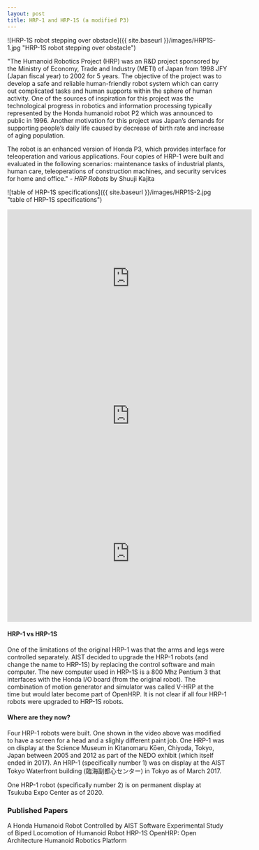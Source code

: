 ```yaml
---
layout: post
title: HRP-1 and HRP-1S (a modified P3)
---
```

![HRP-1S robot stepping over obstacle]({{ site.baseurl }}/images/HRP1S-1.jpg "HRP-1S robot stepping over obstacle")


"The Humanoid Robotics Project (HRP) was an R&D project sponsored by the Ministry of Economy, Trade and Industry (METI) of Japan from 1998 JFY (Japan fiscal year) to 2002 for 5 years. The objective of the project was to develop a safe and reliable human-friendly robot system which can carry out complicated tasks and human supports within the sphere of human activity. One of the sources of inspiration for this project was the technological progress in robotics and information processing typically represented by the Honda humanoid robot P2 which was announced to public in 1996. Another motivation for this project was Japan’s demands for supporting people’s daily life caused by decrease of birth rate and increase of aging population.

The robot is an enhanced version of Honda P3, which provides interface for teleoperation and various applications. Four copies of HRP-1 were built and evaluated in the following scenarios: maintenance tasks of industrial plants, human care, teleoperations of construction machines, and security services for home and office." - _HRP Robots_ by Shuuji Kajita

![table of HRP-1S specifications]({{ site.baseurl }}/images/HRP1S-2.jpg "table of HRP-1S specifications")


<iframe width="560" height="315" src="https://www.youtube.com/embed/aoDb27Tb6xE" title="YouTube video player" frameborder="0" allow="accelerometer; autoplay; clipboard-write; encrypted-media; gyroscope; picture-in-picture" allowfullscreen></iframe>

<iframe width="560" height="315" src="https://www.youtube.com/embed/zP_GNUGTXr4" title="YouTube video player" frameborder="0" allow="accelerometer; autoplay; clipboard-write; encrypted-media; gyroscope; picture-in-picture" allowfullscreen></iframe>

<iframe width="560" height="315" src="https://www.youtube.com/embed/JYQDPR9op2E" title="YouTube video player" frameborder="0" allow="accelerometer; autoplay; clipboard-write; encrypted-media; gyroscope; picture-in-picture" allowfullscreen></iframe>

#### HRP-1 vs HRP-1S
One of the limitations of the original HRP-1 was that the arms and legs were controlled separately. AIST decided to upgrade the HRP-1 robots (and change the name to HRP-1S) by replacing the control software and main computer. The new computer used in HRP-1S is a 800 Mhz Pentium 3 that interfaces with the Honda I/O board (from the original robot). The combination of motion generator and simulator was called V-HRP at the time but would later become part of OpenHRP. It is not clear if all four HRP-1 robots were upgraded to HRP-1S robots.

#### Where are they now?
Four HRP-1 robots were built. One shown in the video above was modified to have a screen for a head and a slighly different paint job. One HRP-1 was on display at the Science Museum in Kitanomaru Kōen, Chiyoda, Tokyo, Japan between 2005 and 2012 as part of the NEDO exhibit (which itself ended in 2017). An HRP-1 (specifically number 1) was on display at the AIST Tokyo Waterfront building (臨海副都心センター) in Tokyo as of March 2017.

One HRP-1 robot (specifically number 2) is on permanent display at Tsukuba Expo Center as of 2020.

### Published Papers
A Honda Humanoid Robot Controlled by AIST Software 
Experimental Study of Biped Locomotion of Humanoid Robot HRP-1S
OpenHRP: Open Architecture Humanoid Robotics Platform
